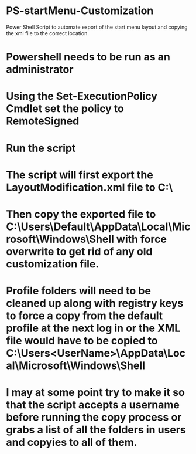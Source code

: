 # PS-startMenu-Customization
Power Shell Script to automate export of the start menu layout and copying the xml file to the correct location.

# Powershell needs to be run as an administrator
# Using the Set-ExecutionPolicy Cmdlet set the policy to RemoteSigned
# Run the script
# The script will first export the LayoutModification.xml file to C:\ 
# Then copy the exported file to C:\Users\Default\AppData\Local\Microsoft\Windows\Shell with force overwrite to get rid of any old customization file.

# Profile folders will need to be cleaned up along with registry keys to force a copy from the default profile at the next log in or the XML file would have to be copied to C:\Users\<UserName>\AppData\Local\Microsoft\Windows\Shell

# I may at some point try to make it so that the script accepts a username before running the copy process or grabs a list of all the folders in users and copyies to all of them.

